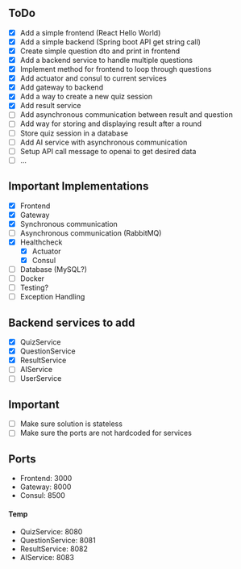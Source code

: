 ## ToDo

- [x] Add a simple frontend (React Hello World)
- [x] Add a simple backend (Spring boot API get string call)
- [x] Create simple question dto and print in frontend
- [x] Add a backend service to handle multiple questions
- [x] Implement method for frontend to loop through questions
- [x] Add actuator and consul to current services
- [x] Add gateway to backend
- [x] Add a way to create a new quiz session
- [x] Add result service
- [ ] Add asynchronous communication between result and question
- [ ] Add way for storing and displaying result after a round
- [ ] Store quiz session in a database
- [ ] Add AI service with asynchronous communication
- [ ] Setup API call message to openai to get desired data
- [ ] ...

## Important Implementations

- [x] Frontend
- [x] Gateway
- [x] Synchronous communication
- [ ] Asynchronous communication (RabbitMQ)
- [x] Healthcheck
  - [x] Actuator
  - [x] Consul
- [ ] Database (MySQL?)
- [ ] Docker
- [ ] Testing?
- [ ] Exception Handling

## Backend services to add

- [x] QuizService
- [x] QuestionService
- [x] ResultService
- [ ] AIService
- [ ] UserService

## Important

- [ ] Make sure solution is stateless
- [ ] Make sure the ports are not hardcoded for services

## Ports

- Frontend: 3000
- Gateway: 8000
- Consul: 8500

#### Temp

- QuizService: 8080
- QuestionService: 8081
- ResultService: 8082
- AIService: 8083
